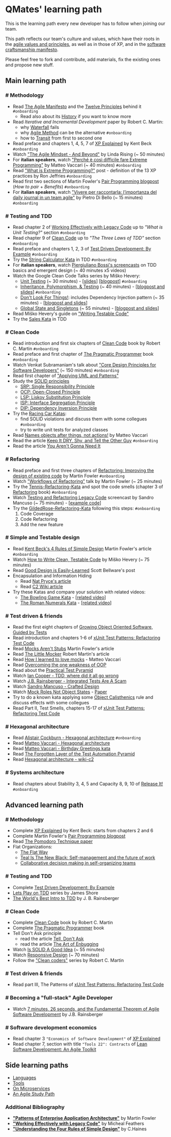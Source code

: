 # QMates' learning path

This is the learning path every new developer has to follow when joining our team.

This path reflects our team's culture and values, which have their roots in the [agile values and principles](http://agilemanifesto.org/), as well as in those of XP, and in the [software craftsmanship manifesto](http://manifesto.softwarecraftsmanship.org/).

Please feel free to fork and contribute, add materials, fix the existing ones and propose new stuff.

## Main learning path

### # Methodology
* Read [The Agile Manifesto](https://agilemanifesto.org/) and the [Twelve Principles](https://agilemanifesto.org/principles.html) behind it ```#onboarding```
  * Read also about its [History](https://agilemanifesto.org/history.html) if you want to know more
* Read _Iterative and Incremental Development_ paper by Robert C. Martin:
  * why [Waterfall](https://condor.depaul.edu/dmumaugh/readings/handouts/IS375/IIDI.pdf) fails
  * why [Agile Method](https://condor.depaul.edu/dmumaugh/readings/handouts/IS375/IIDII.pdf) can be the alternative ```#onboarding```
  * how to [Transit](https://condor.depaul.edu/dmumaugh/readings/handouts/IS375/IIDIII.pdf) from first to second one
* Read preface and chapters 1, 4, 5, 7 of [XP Explained](https://www.amazon.com/Extreme-Programming-Explained-Embrace-Change/dp/0201616416) by Kent Beck ```#onboarding```
* Watch ["The Agile Mindset - And Beyond"](https://www.youtube.com/watch?v=C13JC_YP2Q8) by Linda Rising (~ 50 minutes)
* For __italian speakers__, watch ["Perché è così difficile fare Extreme Programming"](https://vimeo.com/113090009) by Matteo Vaccari (~ 40 minutes) ```#onboarding```
* Read ["What is Extreme Programming?"](https://ronjeffries.com/xprog/what-is-extreme-programming/) post - definition of the 13 XP practices by Ron Jeffries ```#onboarding```
* Read first two sections of Martin Fowler's [Pair Programming blogpost](https://martinfowler.com/articles/on-pair-programming.html) (_How to pair_ + _Benefits_) ```#onboarding```
* For __italian speakers__, watch ["Vivere per raccontarla: l’importanza del daily journal in un team agile"](https://vimeo.com/195952480) by Pietro Di Bello (~ 15 minutes) ```#onboarding```

### # Testing and TDD
* Read chapter 2 of [Working Effectively with Legacy Code](https://www.amazon.com/Working-Effectively-Legacy-Code-EFFECT-ebook/dp/B005OYHF0A?qid=1698919236&sr=8-1) up to _"What is Unit Testing?"_ section ```#onboarding```
* Read chapter 9 of [Clean Code](http://www.amazon.com/Clean-Code-Handbook-Software-Craftsmanship/dp/0132350882) up to _"The Three Laws of TDD"_ section ```#onboarding```
* Read preface and chapters 1, 2, 3 of [Test Driven Development: By Example](https://www.amazon.com/Test-Driven-Development-Kent-Beck/dp/0321146530) ```#onboarding```
* Try the [String Calculator Kata](https://github.com/qmates-tech/string-calculator-kata) in TDD ```#onboarding```
* For __italian speakers__, watch [Piergiuliano Bossi's screencasts](https://www.youtube.com/channel/UCKu3XCVh7pe06khn4N1uCiQ) on TDD basics and emergent design (~ 40 minutes x5 videos)
* Watch the Google Clean Code Talks series by Miško Hevery:
  - [Unit Testing](http://www.youtube.com/watch?v=wEhu57pih5w) (~ 30 minutes) - [[slides](https://docs.google.com/presentation/d/1mZsq0WljEfgIR9Df_IcW0VQfNl-Pk_cEBR3i9id-eR4/present#slide=id.i0)] [[blogpost](http://misko.hevery.com/2008/11/04/clean-code-talks-unit-testing/)] ```#onboarding```
  - [Inheritance, Polymorphism, & Testing](https://www.youtube.com/watch?v=4F72VULWFvc) (~ 40 minutes) - [[blogpost and slides](http://misko.hevery.com/2008/12/08/clean-code-talks-inheritance-polymorphism-testing/)] ```#onboarding```
  - [Don't Look For Things!](https://www.youtube.com/watch?v=RlfLCWKxHJ0): includes Dependency Injection pattern (~ 35 minutes) - [[blogpost and slides](http://misko.hevery.com/2008/11/11/clean-code-talks-dependency-injection/)]
  - [Global State and Singletons](https://www.youtube.com/watch?v=-FRm3VPhseI) (~ 55 minutes) - [[blogpost and slides](http://misko.hevery.com/2008/11/21/clean-code-talks-global-state-and-singletons/)]
* Read Miško Hevery's guide on ["Writing Testable Code"](https://web.archive.org/web/20230531093323/http://misko.hevery.com/code-reviewers-guide/)
* Try the [Sales Kata](https://github.com/xpeppers/sales-taxes-problem) in TDD

### # Clean Code
* Read introduction and first six chapters of [Clean Code](http://www.amazon.com/Clean-Code-Handbook-Software-Craftsmanship/dp/0132350882) book by Robert C. Martin ```#onboarding```
* Read preface and first chapter of [The Pragmatic Programmer](https://www.amazon.it/Pragmatic-Programmer-Journeyman-Master/dp/020161622X/) book ```#onboarding```
* Watch Venkat Subramaniam's talk about ["Core Design Principles for Software Developers"](https://www.youtube.com/watch?v=llGgO74uXMI) (~ 150 minutes) ```#onboarding```
* Read first chapter of ["Applying UML and Patterns"](http://www.amazon.com/Applying-UML-Patterns-Introduction-Object-Oriented/dp/0131489062)
* Study the [SOLID principles](http://butunclebob.com/ArticleS.UncleBob.PrinciplesOfOod)
  * [SRP: Single Responsibility Principle](https://docs.google.com/open?id=0ByOwmqah_nuGNHEtcU5OekdDMkk)
  * [OCP: Open-Closed Principle](http://docs.google.com/a/cleancoder.com/viewer?a=v&pid=explorer&chrome=true&srcid=0BwhCYaYDn8EgN2M5MTkwM2EtNWFkZC00ZTI3LWFjZTUtNTFhZGZiYmUzODc1&hl=en)
  * [LSP: Liskov Substitution Principle](http://docs.google.com/a/cleancoder.com/viewer?a=v&pid=explorer&chrome=true&srcid=0BwhCYaYDn8EgNzAzZjA5ZmItNjU3NS00MzQ5LTkwYjMtMDJhNDU5ZTM0MTlh&hl=en)
  * [ISP: Interface Segregation Principle](http://docs.google.com/a/cleancoder.com/viewer?a=v&pid=explorer&chrome=true&srcid=0BwhCYaYDn8EgOTViYjJhYzMtMzYxMC00MzFjLWJjMzYtOGJiMDc5N2JkYmJi&hl=en)
  * [DIP: Dependency Inversion Principle](http://docs.google.com/a/cleancoder.com/viewer?a=v&pid=explorer&chrome=true&srcid=0BwhCYaYDn8EgMjdlMWIzNGUtZTQ0NC00ZjQ5LTkwYzQtZjRhMDRlNTQ3ZGMz&hl=en)
* Try the [Racing Car Katas](https://github.com/emilybache/Racing-Car-Katas):
  * find SOLID violations and discuss them with some collegues ```#onboarding```
  * try to write unit tests for analyzed classes
* Read [Names objects after things, not actions!](http://matteo.vaccari.name/blog/archives/743) by Matteo Vaccari
* Read the article [Keep It DRY, Shy, and Tell the Other Guy](http://media.pragprog.com/articles/may_04_oo1.pdf) ```#onboarding```
* Read the article [You Aren't Gonna Need It](http://wiki.c2.com/?YouArentGonnaNeedIt)

### # Refactoring
* Read preface and first three chapters of [Refactoring: Improving the design of existing code](http://www.amazon.com/Refactoring-Improving-Design-Existing-Code/dp/0201485672) by Martin Fowler ```#onboarding```
* Watch ["Workflows of Refactoring"](https://www.youtube.com/watch?v=vqEg37e4Mkw) talk by Martin Fowler (~ 25 minutes)
* Try the [Tennis-Refactoring-Kata](https://github.com/emilybache/Tennis-Refactoring-Kata) and spot the code smells (chapter 3 of [Refactoring](http://www.amazon.com/Refactoring-Improving-Design-Existing-Code/dp/0201485672) book) ```#onboarding```
* Watch [Testing and Refactoring Legacy Code](https://www.youtube.com/watch?v=_NnElPO5BU0) screencast by Sandro Mancuso (~ 75 minutes) - [[example code](https://github.com/sandromancuso/trip-service-kata)]
* Try the [GildedRose-Refactoring-Kata](https://github.com/qmates-tech/GildedRose-Refactoring-Kata) following this steps: ```#onboarding```
  1. Code Coverage
  2. Code Refactoring
  3. Add the new feature

### # Simple and Testable design
* Read [Kent Beck's 4 Rules of Simple Design](https://martinfowler.com/bliki/BeckDesignRules.html) Martin Fowler's article ```#onboarding```
* Watch [How to Write Clean, Testable Code](https://www.youtube.com/watch?v=XcT4yYu_TTs) by Miško Hevery (~ 75 minutes)
* Read [Good Design is Easily-Learned](http://blog.scottbellware.com/2009/01/good-design-is-easily-learned.html) Scott Bellware's post
* Encapsulation and Information Hiding
  * Read [Nat Pryce's article](http://www.natpryce.com/articles/000498.html)
  * Read [C2 Wiki article](http://c2.com/cgi/wiki?EncapsulationIsNotInformationHiding)
* Try these Katas and compare your solution with related videos:
  * [The Bowling Game Kata](http://butunclebob.com/ArticleS.UncleBob.TheBowlingGameKata) - [[related video](https://www.youtube.com/watch?v=OPGTPQ4kURU)]
  * [The Roman Numerals Kata](https://web.archive.org/web/20180602202843/http://www.codekatas.org/casts/roman-numerals-kata-with-audio-commentary) - [[related video](https://www.youtube.com/watch?v=vX-Yym7166Y)]

### # Test driven & friends
* Read the first eight chapters of [Growing Object Oriented Software, Guided by Tests](http://www.growing-object-oriented-software.com/)
* Read introduction and chapters 1-6 of [xUnit Test Patterns: Refactoring Test Code](https://www.amazon.com/xUnit-Test-Patterns-Refactoring-Code/dp/0131495054)
* Read [Mocks Aren't Stubs](http://martinfowler.com/articles/mocksArentStubs.html) Martin Fowler's article
* Read [The Little Mocker](https://blog.cleancoder.com/uncle-bob/2014/05/14/TheLittleMocker.html) Robert Martin's article
* Read [How I learned to love mocks](https://medium.com/@xpmatteo/how-i-learned-to-love-mocks-1-fb341b71328) - Matteo Vaccari
* Read [Overcoming the one weakness of OOP](http://blogs.ugidotnet.org/luKa/archive/2015/01/20/overcoming-the-one-weakness-of-oop.aspx)
* Read about the [Practical Test Pyramid](https://martinfowler.com/articles/practical-test-pyramid.html)
* Watch [Ian Cooper - TDD, where did it all go wrong](http://vimeo.com/68375232)
* Watch [J.B. Rainsberger - Integrated Tests Are A Scam](http://vimeo.com/80533536)
* Watch [Sandro Mancuso - Crafted Design](https://www.youtube.com/watch?v=dYvSaajboEs)
* Watch [Mock Roles Not Object States](http://www.infoq.com/news/2008/08/Mock-Roles-Pryce-and-Freeman) - [Paper](http://jmock.org/oopsla2004.pdf)
* Try to do a known kata applying some [Object Calisthenics](http://williamdurand.fr/2013/06/03/object-calisthenics/) rule and discuss effects with some collegues
* Read Part II, Test Smells, chapters 15-17 of [xUnit Test Patterns: Refactoring Test Code](https://www.amazon.com/xUnit-Test-Patterns-Refactoring-Code/dp/0131495054)

### # Hexagonal architecture
* Read [Alistair Cockburn - Hexagonal architecture](https://web.archive.org/web/20170916120520/http://alistair.cockburn.us/Hexagonal+architecture) ```#onboarding```
* Read [Matteo Vaccari - Hexagonal architecture](http://matteo.vaccari.name/blog/the-hexagonal-architecture)
* Read [Matteo Vaccari - Birthday Greetings kata](http://matteo.vaccari.name/blog/archives/154)
* Read [The Forgotten Layer of the Test Automation Pyramid](http://www.mountaingoatsoftware.com/blog/the-forgotten-layer-of-the-test-automation-pyramid)
* Read [Hexagonal architecture - wiki-c2](http://c2.com/cgi/wiki?HexagonalArchitecture)

### # Systems architecture
* Read chapters about Stability 3, 4, 5 and Capacity 8, 9, 10 of [Release It!](https://pragprog.com/book/mnee/release-it) ```#onboarding```

## Advanced learning path

### # Methodology
* Complete [XP Explained](https://www.amazon.com/Extreme-Programming-Explained-Embrace-Change/dp/0201616416) by Kent Beck: starts from chapters 2 and 6
* Complete Martin Fowler's [Pair Programming blogpost](https://martinfowler.com/articles/on-pair-programming.html)
* Read [The Pomodoro Technique paper](http://friend.ucsd.edu/reasonableexpectations/downloads/Cirillo%20--%20Pomodoro%20Technique.pdf)
* Flat Organizations:
   * [The Flat Way](https://link.medium.com/E4kjMXajO3)
   * [Teal Is The New Black: Self-management and the future of work](https://management30.com/blog/teal-organization-self-management-future-of-work/)
   * [Collaborative decision making in self-organizing teams](https://www.agilebusinessday.com/2019/09/26/collaborative-decision-making-in-self-organizing-teams-abd19-lorenzo-massacci/)
 
### # Testing and TDD
* Complete [Test Driven Development: By Example](https://www.amazon.com/Test-Driven-Development-Kent-Beck/dp/0321146530)
* [Lets Play on TDD](http://www.jamesshore.com/Blog/Lets-Play) series by James Shore
* [The World's Best Intro to TDD](http://online-training.jbrains.ca/p/wbitdd-01) by J. B. Rainsberger

### # Clean Code
* Complete [Clean Code](http://www.amazon.com/Clean-Code-Handbook-Software-Craftsmanship/dp/0132350882) book by Robert C. Martin
* Complete [The Pragmatic Programmer](https://www.amazon.it/Pragmatic-Programmer-Journeyman-Master/dp/020161622X/) book
* Tell Don't Ask principle
  * read the article [Tell, Don't Ask](http://archive.is/Bk10R/)
  * read the article [The Art of Enbugging](http://media.pragprog.com/articles/jan_03_enbug.pdf)
* Watch [Is SOLID A Good Idea](http://vimeo.com/20388419) (~ 55 minutes)
* Watch [Responsive Design](http://www.infoq.com/presentations/responsive-design) (~ 70 minutes)
* Follow the ["Clean coders"](http://cleancoders.com/) series by Robert C. Martin

### # Test driven & friends
* Read part III, The Patterns of [xUnit Test Patterns: Refactoring Test Code](https://www.amazon.com/xUnit-Test-Patterns-Refactoring-Code/dp/0131495054)

### # Becoming a "full-stack" Agile Developer
* Watch [7 minutes, 26 seconds, and the Fundamental Theorem of Agile Software Development](https://www.youtube.com/watch?v=WSes_PexXcA) by J.B. Rainsberger

### # Software development economics
* Read chapter 3 ```"Economics of Software Development"``` of [XP Explained](https://www.amazon.com/Extreme-Programming-Explained-Embrace-Change/dp/0201616416)
* Read chapter 7, section with title ```"Tools 22": Contracts``` of [Lean Software Development: An Agile Toolkit](https://www.amazon.com/Lean-Software-Development-Agile-Toolkit/dp/0321150783)

## Side learning paths
* [Languages](study-path/languages)
* [Tools](study-path/tools)
* [On Microservices](study-path/microservices)
* [An Agile Study Path](study-path/agile)

### Additional Bibliography
* [__"Patterns of Enterprise Application Architecture"__](http://www.amazon.it/Patterns-Enterprise-Application-Architecture-Martin/dp/0321127420) by Martin Fowler
* [__"Working Effectively with Legacy Code"__](http://www.amazon.com/Working-Effectively-Legacy-Michael-Feathers/dp/0131177052) by Micheal Feathers
* [__"Understanding the Four Rules of Simple Design"__](https://leanpub.com/4rulesofsimpledesign) by C.Haines
